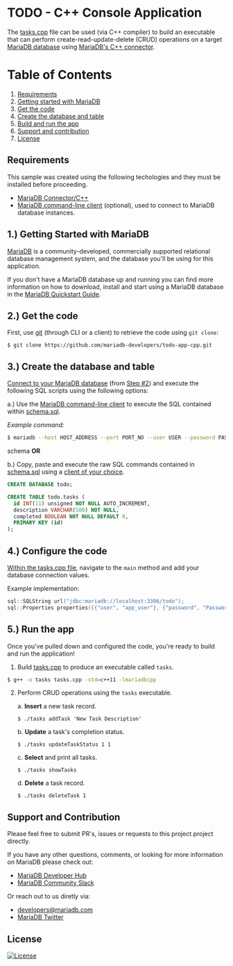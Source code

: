 # TODO - C++ Console Application

The [tasks.cpp](tasks.cpp) file can be used (via C++ compiler) to build an executable that can perform create-read-update-delete (CRUD) operations on a target [MariaDB database](https://github.com/mariadb-developers/mariadb-getting-started) using [MariaDB's C++ connector](https://github.com/mariadb-corporation/mariadb-connector-cpp).

# Table of Contents
1. [Requirements](#requirements)
2. [Getting started with MariaDB](#mariadb)
3. [Get the code](#code)
4. [Create the database and table](#schema)
5. [Build and run the app](#app)
6. [Support and contribution](#support-contribution)
7. [License](#license)

## Requirements <a name="requirements"></a>

This sample was created using the following techologies and they must be installed before proceeding.

* [MariaDB Connector/C++](https://mariadb.com/docs/appdev/connector-cpp/)
* [MariaDB command-line client](https://mariadb.com/products/skysql/docs/clients/mariadb-clients/mariadb-client/) (optional), used to connect to MariaDB database instances.

## 1.) Getting Started with MariaDB <a name="mariadb"></a>

[MariaDB](https://mariadb.com) is a community-developed, commercially supported relational database management system, and the database you'll be using for this application.

If you don't have a MariaDB database up and running you can find more information on how to download, install and start using a MariaDB database in the [MariaDB Quickstart Guide](https://github.com/mariadb-developers/mariadb-getting-started).

## 2.) Get the code <a name="code"></a>

First, use [git](git-scm.org) (through CLI or a client) to retrieve the code using `git clone`:

```
$ git clone https://github.com/mariadb-developers/todo-app-cpp.git
```

## 3.) Create the database and table <a name="schema"></a>

[Connect to your MariaDB database](https://mariadb.com/products/skysql/docs/clients/) (from [Step #2](#mariadb)) and execute the following SQL scripts using the following options:

a.) Use the [MariaDB command-line client](https://mariadb.com/products/skysql/docs/clients/mariadb-clients/mariadb-client/) to execute the SQL contained within [schema.sql](schema.sql).

_Example command:_
```bash
$ mariadb --host HOST_ADDRESS --port PORT_NO --user USER --password PASSWORD < schema.sql
```
schema
**OR**

b.) Copy, paste and execute the raw SQL commands contained in [schema.sql](schema.sql) using a [client of your choice](https://mariadb.com/products/skysql/docs/clients/).

```sql
CREATE DATABASE todo;

CREATE TABLE todo.tasks (
  id INT(11) unsigned NOT NULL AUTO_INCREMENT,
  description VARCHAR(500) NOT NULL,
  completed BOOLEAN NOT NULL DEFAULT 0,
  PRIMARY KEY (id)
);
```

## 4.) Configure the code <a name="configure-code"></a>

[Within the tasks.cpp file](tasks.cpp#L81-L82), navigate to the `main` method and add your database connection values.

Example implementation:

```cpp
sql::SQLString url("jdbc:mariadb://localhost:3306/todo");
sql::Properties properties({{"user", "app_user"}, {"password", "Password123!"}});
```

## 5.) Run the app <a name="app"></a>

Once you've pulled down and configured the code, you're ready to build and run the application! 

1. Build [tasks.cpp](tasks.cpp) to produce an executable called `tasks`.

```bash
$ g++ -o tasks tasks.cpp -std=c++11 -lmariadbcpp
```

2. Perform CRUD operations using the `tasks` executable.

    a. **Insert** a new task record.

    ```
    $ ./tasks addTask 'New Task Description'
    ```

    b. **Update** a task's completion status.

    ```
    $ ./tasks updateTaskStatus 1 1
    ```

    c. **Select** and print all tasks.

    ```
    $ ./tasks showTasks
    ```

    d. **Delete** a task record.

    ```
    $ ./tasks deleteTask 1
    ```

## Support and Contribution <a name="support-contribution"></a>

Please feel free to submit PR's, issues or requests to this project project directly.

If you have any other questions, comments, or looking for more information on MariaDB please check out:

* [MariaDB Developer Hub](https://mariadb.com/developers)
* [MariaDB Community Slack](https://r.mariadb.com/join-community-slack)

Or reach out to us diretly via:

* [developers@mariadb.com](mailto:developers@mariadb.com)
* [MariaDB Twitter](https://twitter.com/mariadb)

## License <a name="license"></a>
[![License](https://img.shields.io/badge/License-MIT-blue.svg?style=plastic)](https://opensource.org/licenses/MIT)
